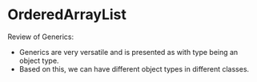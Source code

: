 # OrderedArrayList

Review of Generics:
- Generics are very versatile and is presented as <type> with type being an object type.
- Based on this, we can have different object types in different classes.
